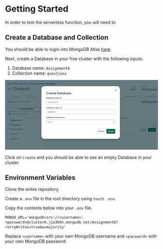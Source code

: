 # Getting Started

In order to test the serverless function, you will need to

## Create a Database and Collection

You should be able to login into MongoDB Atlas [here](https://www.mongodb.com/cloud/atlas).

Next, create a Database in your free cluster with the following inputs.

1. Database name: `Assignment6`
2. Collection name: `questions`

![Setup MongoDB Atlas](./images/MongoDBCreateDatabase.png)

Click on `Create` and you should be able to see an empty Database in your cluster.

## Environment Variables

Clone the entire repository.

Create a `.env` file in the root directory using `touch .env`.

Copy the contents below into your `.env` file.

```
MONGO_URL='mongodb+srv://<username>:<password>@cluster0.j1a3k0n.mongodb.net/Assignment6?retryWrites=true&w=majority'
```

Replace `<username>` with your own MongoDB username and `<password>` with your own MongoDB password.
